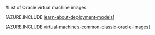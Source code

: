 <properties
  pageTitle="List of Oracle VM images | Microsoft Azure"
  description="Get the list of Oracle images in the Azure Gallery and learn how to create an Oracle virtual machine."
  services="virtual-machines-linux"
  documentationCenter=""
  authors="rickstercdn"
  manager="timlt"
  editor=""
  tags="azure-service-management, azure-resource-manager"/>

<tags
	ms.service="virtual-machines-linux"
	ms.date="05/17/2016"
	wacn.date=""/>

#List of Oracle virtual machine images

[AZURE.INCLUDE [learn-about-deployment-models](../includes/learn-about-deployment-models-both-include.md)]

[AZURE.INCLUDE [virtual-machines-common-classic-oracle-images](../includes/virtual-machines-common-classic-oracle-images.md)]
